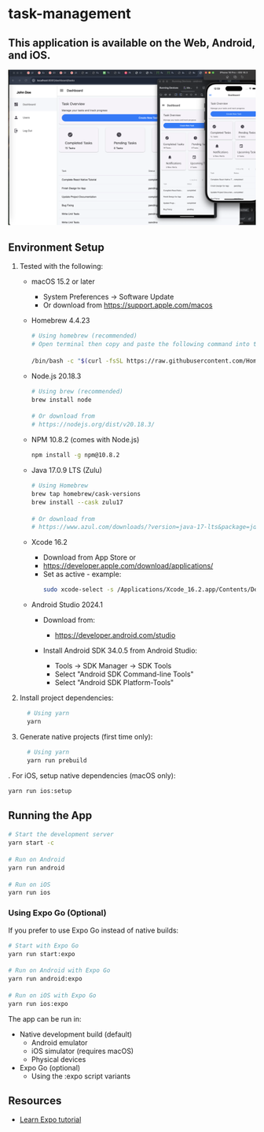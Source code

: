 # task-management

## This application is available on the Web, Android, and iOS.
![Alt text](https://raw.githubusercontent.com/greatrandz/task-management/refs/heads/develop/assets/task-management-screenshot.png)

## Environment Setup

1. Tested with the following:

   - macOS 15.2 or later
     - System Preferences → Software Update
     - Or download from https://support.apple.com/macos


   - Homebrew 4.4.23
     ```bash
     # Using homebrew (recommended)
     # Open terminal then copy and paste the following command into the terminal

     /bin/bash -c "$(curl -fsSL https://raw.githubusercontent.com/Homebrew/install/HEAD/install.sh)" 
     ```

   - Node.js 20.18.3
     ```bash
     # Using brew (recommended)
     brew install node
     
     # Or download from
     # https://nodejs.org/dist/v20.18.3/
     ```

   - NPM 10.8.2 (comes with Node.js)
     ```bash
     npm install -g npm@10.8.2
     ```

   - Java 17.0.9 LTS (Zulu)
     ```bash
     # Using Homebrew
     brew tap homebrew/cask-versions
     brew install --cask zulu17
     
     # Or download from
     # https://www.azul.com/downloads/?version=java-17-lts&package=jdk
     ```

   - Xcode 16.2
     - Download from App Store or
     - https://developer.apple.com/download/applications/
     - Set as active - example:
       ```bash
       sudo xcode-select -s /Applications/Xcode_16.2.app/Contents/Developer
       ```

   - Android Studio 2024.1
     - Download from:
       - https://developer.android.com/studio

     - Install Android SDK 34.0.5 from Android Studio:
       - Tools → SDK Manager → SDK Tools
       - Select "Android SDK Command-line Tools"
       - Select "Android SDK Platform-Tools"

3. Install project dependencies:
   ```bash
     # Using yarn
     yarn
   ```

4. Generate native projects (first time only):
   ```bash
     # Using yarn
     yarn run prebuild
   ```

. For iOS, setup native dependencies (macOS only):
   ```bash
   yarn run ios:setup
   ```

## Running the App

```bash
# Start the development server
yarn start -c

# Run on Android
yarn run android

# Run on iOS
yarn run ios
```

### Using Expo Go (Optional)

If you prefer to use Expo Go instead of native builds:
```bash
# Start with Expo Go
yarn run start:expo

# Run on Android with Expo Go
yarn run android:expo

# Run on iOS with Expo Go
yarn run ios:expo
```

The app can be run in:
- Native development build (default)
  - Android emulator
  - iOS simulator (requires macOS)
  - Physical devices
- Expo Go (optional)
  - Using the :expo script variants

## Resources

- [Learn Expo tutorial](https://docs.expo.dev/tutorial/introduction/)
